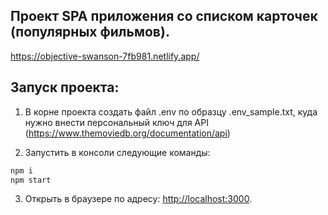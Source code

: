 ## Проект SPA приложения со списком карточек (популярных фильмов).

https://objective-swanson-7fb981.netlify.app/

## Запуск проекта: 

1) В корне проекта создать файл .env по образцу .env_sample.txt, куда нужно внести персональный ключ для API (https://www.themoviedb.org/documentation/api)

2) Запустить в консоли следующие команды:

```bash
npm i
npm start
```


3) Открыть в браузере по адресу: [http://localhost:3000](http://localhost:3000).
